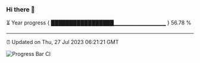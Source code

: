 ### Hi there 👋

⏳ Year progress { █████████████████▁▁▁▁▁▁▁▁▁▁▁▁▁ } 56.78 %

---

⏰ Updated on Thu, 27 Jul 2023 06:21:21 GMT

![Progress Bar CI](https://github.com/ZhaoGui/ZhaoGui/workflows/Progress%20Bar%20CI/badge.svg)
